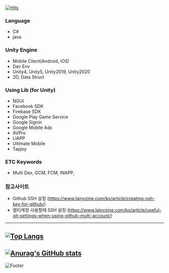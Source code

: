 [![Hits](https://hits.seeyoufarm.com/api/count/incr/badge.svg?url=https%3A%2F%2Fgithub.com%2Fredccoma&count_bg=%2379C83D&title_bg=%23555555&icon=&icon_color=%23E7E7E7&title=hits&edge_flat=false)](https://hits.seeyoufarm.com)

### Language
- C#
- java

### Unity Engine
- Mobile Client(Android, iOS)
- Dev Env
- Unity4, Unity5, Unity2019, Unity2020
- 2D, Data Struct

### Using Lib (for Unity)
- NGUI
- Facebook SDK
- Firebase SDK
- Google Play Game Service
- Google Signin
- Google Mobile Ads
- AVPro
- LIAPP
- Ultimate Mobile
- Tapjoy

### ETC Keywords
- Multi Dex, GCM, FCM, INAPP, 

### 참고사이트
- Github SSH 설정 (https://www.lainyzine.com/ko/article/creating-ssh-key-for-github/)
- 멀티계정 사용할때 SSH 설정 (https://www.lainyzine.com/ko/article/useful-git-settings-when-using-github-multi-account/)

___
[![Top Langs](https://github-readme-stats.vercel.app/api/top-langs/?username=redccoma&layout=compact)](https://github.com/anuraghazra/github-readme-stats)
---
[![Anurag's GitHub stats](https://github-readme-stats.vercel.app/api?username=redccoma&show_icons=true&theme=tokyonight)](https://github.com/anuraghazra/github-readme-stats)
---

![Footer](https://capsule-render.vercel.app/api?type=waving&color=auto&height=200&section=footer)

